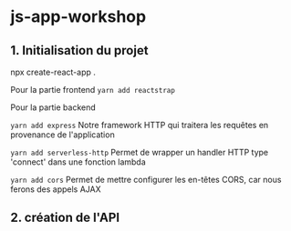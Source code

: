# js-app-workshop

## 1. Initialisation du projet

npx create-react-app .

Pour la partie frontend
`yarn add reactstrap`

Pour la partie backend
 
`yarn add express`
Notre framework HTTP qui traitera les requêtes en provenance de l'application

`yarn add serverless-http` 
Permet de wrapper un handler HTTP type 'connect' dans une fonction lambda

`yarn add cors`
Permet de mettre configurer les en-têtes CORS, car nous ferons des appels AJAX

## 2. création de l'API